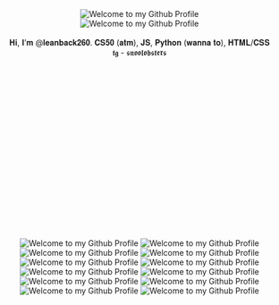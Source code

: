 <div align="center">
  <img src="https://i.ibb.co/5v7HZPH/well.png" style="max-width: 100%;" alt="Welcome to my Github Profile" />
   <br />
   <img src="https://i.ibb.co/qCLqjc5/electricity-jump-black.gif" style="max-width: 100%;" alt="Welcome to my Github Profile" />
   <br />
   <br />
  𝐇𝐢, 𝐈’𝐦 @𝐥𝐞𝐚𝐧𝐛𝐚𝐜𝐤𝟐𝟔𝟎. 𝐂𝐒𝟓𝟎 (𝐚𝐭𝐦), 𝐉𝐒, 𝐏𝐲𝐭𝐡𝐨𝐧 (𝐰𝐚𝐧𝐧𝐚 𝐭𝐨), 𝐇𝐓𝐌𝐋/𝐂𝐒𝐒 <br />
  𝖙𝖌 - 𝖘𝖓𝖔𝖔𝖑𝖔𝖇𝖘𝖙𝖊𝖗𝖘 
    <br />
    <br />
    <br />
    <br />
    <br />
    <br />
    <br />
    <br />
    <br />
    <br />
    <br />
    <br />
    <br />
    <br />
    <br />
    <br />
    <br />
    <br />
    <br />
    <br />

  
  <img src="https://i.ibb.co/ydsFhSS/hicolor.gif" style="max-width: 50%;" alt="Welcome to my Github Profile" />
  <img src="https://i.ibb.co/fSQLWCC/ilovepc.gif" style="max-width: 50%;" alt="Welcome to my Github Profile" />
  <img src="https://i.ibb.co/StDYCdH/notepad.gif" style="max-width: 50%;" alt="Welcome to my Github Profile" />
  <img src="https://i.ibb.co/tD53vhJ/sonic.gif" style="max-width: 50%;" alt="Welcome to my Github Profile" />
  <img src="https://i.ibb.co/dQcyP04/dream.gif" style="max-width: 50%;" alt="Welcome to my Github Profile" />
  <img src="https://i.ibb.co/Z1vkVKX/sega.gif" style="max-width: 50%;" alt="Welcome to my Github Profile" />
  <img src="https://i.ibb.co/99BCLPj/sonicim.gif" style="max-width: 50%;" alt="Welcome to my Github Profile" />
  <img src="https://i.ibb.co/pfHjPkN/am.gif" style="max-width: 100%;" alt="Welcome to my Github Profile" />
  <img src="https://i.ibb.co/tX1K75y/em.gif" style="max-width: 100%;" alt="Welcome to my Github Profile" />
  <img src="https://i.ibb.co/yFBT6k4/keygen.gif" style="max-width: 100%;" alt="Welcome to my Github Profile" />
  <img src="https://i.ibb.co/yQZcyVn/nus.gif" style="max-width: 100%;" alt="Welcome to my Github Profile" />
  <img src="https://i.ibb.co/268LGsh/seg.gif" style="max-width: 100%;" alt="Welcome to my Github Profile" />
<div/>
